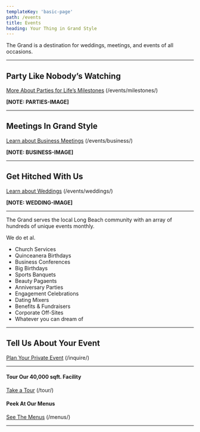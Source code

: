 ```yaml
---
templateKey: 'basic-page'
path: /events
title: Events
heading: Your Thing in Grand Style
---
```


The Grand is a destination for weddings, meetings, and events of all occasions.

---

## Party Like Nobody’s Watching
[More About Parties for Life’s Milestones](/events/template/) (/events/milestones/)

**[NOTE: PARTIES-IMAGE]**

---

## Meetings In Grand Style
[Learn about Business Meetings](/events/template/) (/events/business/)

**[NOTE: BUSINESS-IMAGE]**

---

## Get Hitched With Us
[Learn about Weddings](/events/template/) (/events/weddings/)

**[NOTE: WEDDING-IMAGE]**

---

The Grand serves the local Long Beach community with an array of hundreds of unique events monthly.

We do et al.

- Church Services
- Quinceanera Birthdays
- Business Conferences
- Big Birthdays
- Sports Banquets
- Beauty Pagaents
- Anniversary Parties
- Engagement Celebrations
- Dating Mixers
- Benefits & Fundraisers
- Corporate Off-Sites
- Whatever you can dream of

---

## Tell Us About Your Event
[Plan Your Private Event](/inquire/) (/inquire/)

---

#### Tour Our 40,000 sqft. Facility
[Take a Tour](/tour/) (/tour/)

#### Peek At Our Menus
[See The Menus](/menus/) (/menus/)

---
